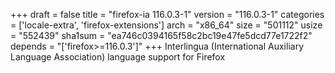 +++
draft = false
title = "firefox-ia 116.0.3-1"
version = "116.0.3-1"
categories = ['locale-extra', 'firefox-extensions']
arch = "x86_64"
size = "501112"
usize = "552439"
sha1sum = "ea746c0394165f58c2bc19e47fe5dcd77e1722f2"
depends = "['firefox>=116.0.3']"
+++
Interlingua (International Auxiliary Language Association) language support for Firefox